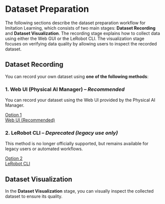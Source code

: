 # Dataset Preparation

The following sections describe the dataset preparation workflow for Imitation Learning, which consists of two main stages: **Dataset Recording** and **Dataset Visualization**.
The recording stage explains how to collect data using either the Web GUI or the LeRobot CLI.
The visualization stage focuses on verifying data quality by allowing users to inspect the recorded dataset.

## Dataset Recording

You can record your own dataset using **one of the following methods**:

### 1. Web UI (Physical AI Manager) – *Recommended*

You can record your dataset using the Web UI provided by the Physical AI Manager.

<a href="/dataset_preparation_with_web_ui" class="button-dataset-preparation-option">
Option 1<br>Web UI (Recommended)
</a>

### 2. LeRobot CLI – *Deprecated (legacy use only)*

This method is no longer officially supported, but remains available for legacy users or automated workflows.

<a href="/dataset_preparation_with_lerobot_cli" class="button-dataset-preparation-option">
Option 2<br>LeRobot CLI
</a>

## Dataset Visualization

In the **Dataset Visualization** stage, you can visually inspect the collected dataset to ensure its quality.